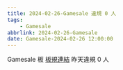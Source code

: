 ```yaml
---
title: 2024-02-26-Gamesale 違規 0 人
tags:
    - Gamesale
abbrlink: 2024-02-26-Gamesale
date: Gamesale-2024-02-26 12:00:00
---
```

Gamesale 板 [板規連結](https://www.ptt.cc/bbs/Gossiping/M.1637425085.A.07D.html)
昨天違規 0 人
